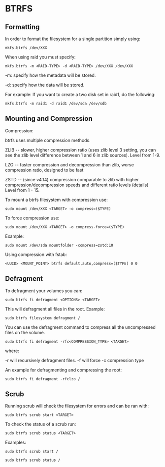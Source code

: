 # BTRFS

## Formatting
In order to format the filesystem for a single partition simply using:

```
mkfs.btrfs /dev/XXX
```


When using raid you must specify:

```
mkfs.btrfs -m <RAID-TYPE> -d <RAID-TYPE> /dev/XXX /dev/XXX
```

-m: specify how the metadata will be stored.

-d: specify how the data will be stored.


For example: If you want to create a two disk set in raid1, do the following:
```
mkfs.btrfs -m raid1 -d raid1 /dev/sda /dev/sdb
```

## Mounting and Compression
Compression:

btrfs uses multiple compression methods.

ZLIB -- slower, higher compression ratio (uses zlib level 3 setting, you can see the zlib level difference between 1 and 6 in zlib sources). Level from 1-9.

LZO -- faster compression and decompression than zlib, worse compression ratio, designed to be fast

ZSTD -- (since v4.14) compression comparable to zlib with higher compression/decompression speeds and different ratio levels (details)  Level from 1 - 15.

To mount a btrfs filesystem with compression use:

```
sudo mount /dev/XXX <TARGET> -o compress=($TYPE)
```

To force compression use:

```
sudo mount /dev/XXX <TARGET> -o compress-force=($TYPE)
```

Example:

```
sudo mount /dev/sda mountfolder -compress=zstd:10
```

Using compression with fstab:
```
<UUID> <MOUNT_POINT> btrfs default,auto,compress=($TYPE) 0 0
```

## Defragment
To defragment your volumes you can:
```
sudo btrfs fi defragment <OPTIONS> <TARGET>
```

This will defragment all files in the root. Example:
```
sudo btrfs filesystem defragment /
```

You can use the defragment command to compress all the uncompressed files on the volume.

```
sudo btrfs fi defragment -rfc<COMPRESSION_TYPE> <TARGET>
```
where:

-r will recursively defragment files.
-f will force
-c compression type

An example for defragmenting and compressing the root:
```
sudo btrfs fi defragment -rfclzo /
```

## Scrub
Running scrub will check the filesystem for errors and can be ran with:

```
sudo btrfs scrub start <TARGET>
```

To check the status of a scrub run:

```
sudo btrfs scrub status <TARGET>
```

Examples:

```
sudo btrfs scrub start /
```

```
sudo btrfs scrub status /
```
